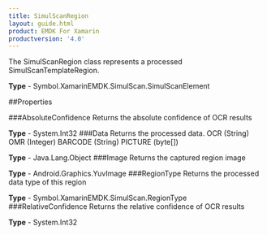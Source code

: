 ```yaml
---
title: SimulScanRegion
layout: guide.html
product: EMDK For Xamarin 
productversion: '4.0' 
---
```

The SimulScanRegion class represents a processed SimulScanTemplateRegion.

**Type** - Symbol.XamarinEMDK.SimulScan.SimulScanElement

##Properties

###AbsoluteConfidence
Returns the absolute confidence of OCR results

**Type** - System.Int32
###Data
Returns the processed data. 
        OCR (String)
        OMR (Integer)
        BARCODE (String)
        PICTURE (byte[])

**Type** - Java.Lang.Object
###Image
Returns the captured region image

**Type** - Android.Graphics.YuvImage
###RegionType
Returns the processed data type of this region

**Type** - Symbol.XamarinEMDK.SimulScan.RegionType
###RelativeConfidence
Returns the relative confidence of OCR results

**Type** - System.Int32
